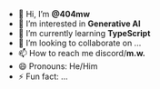 - 👋 Hi, I’m **@404mw**
- 👀 I’m interested in **Generative AI**
- 🌱 I’m currently learning **TypeScript**
- 💞️ I’m looking to collaborate on ...
- 📫 How to reach me discord/**m.w.**
- 😄 Pronouns: He/Him
- ⚡ Fun fact: ...

<!---
404mw/404mw is a ✨ special ✨ repository because its `README.md` (this file) appears on your GitHub profile.
You can click the Preview link to take a look at your changes.
--->
